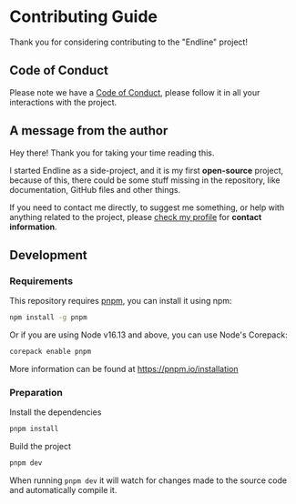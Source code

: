 # Contributing Guide

Thank you for considering contributing to the "Endline" project!

## Code of Conduct

Please note we have a [Code of Conduct](CODE_OF_CONDUCT.md), please follow it in all your interactions with the project.

## A message from the author

Hey there! Thank you for taking your time reading this.

I started Endline as a side-project, and it is my first **open-source** project,
because of this, there could be some stuff missing in the repository,
like documentation, GitHub files and other things.

If you need to contact me directly, to suggest me something,
or help with anything related to the project,
please [check my profile](https://github.com/zeke-io) for **contact information**.

## Development

### Requirements

This repository requires [pnpm](https://pnpm.js.org/en/),
you can install it using npm:

```bash
npm install -g pnpm
```

Or if you are using Node v16.13 and above, you can use Node's Corepack:

```bash
corepack enable pnpm
```

More information can be found at https://pnpm.io/installation

### Preparation

Install the dependencies

```bash
pnpm install
```

Build the project

```bash
pnpm dev
```

When running `pnpm dev` it will watch for changes made to the source code and automatically compile it.
